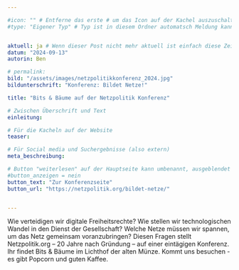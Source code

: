 ```yaml
---

#icon: "" # Entferne das erste # um das Icon auf der Kachel auszuschalten
#type: "Eigener Typ" # Typ ist in diesem Ordner automatsch Meldung kann aber hier überschrieben werden z.B. mit "Veröffentlichung" - der Typ erscheint in der Kachel über der Überschrift


aktuell: ja # Wenn dieser Post nicht mehr aktuell ist einfach diese Zeile mit # am Anfang der Zeile auskommentieren
datum: "2024-09-13"
autorin: Ben

# permalink:
bild: "/assets/images/netzpolitikkonferenz_2024.jpg"
bildunterschrift: "Konferenz: Bildet Netze!"

title: "Bits & Bäume auf der Netzpolitik Konferenz"

# Zwischen Überschrift und Text
einleitung: 

# Für die Kacheln auf der Website
teaser: 

# Für Social media und Suchergebnisse (also extern)
meta_beschreibung: 

# Button "weiterlesen" auf der Hauptseite kann umbenannt, ausgeblendet und zu anderer z.B. Externer URL zeigen
#button_anzeigen = nein 
button_text: "Zur Konferenzseite"
button_url: "https://netzpolitik.org/bildet-netze/"


---
```

Wie verteidigen wir digitale Freiheitsrechte? Wie stellen wir technologischen Wandel in den Dienst der Gesellschaft? Welche Netze müssen wir spannen, um das Netz gemeinsam voranzubringen? Diesen Fragen stellt Netzpolitik.org – 20 Jahre nach Gründung – auf einer eintägigen Konferenz.
Ihr findet Bits & Bäume im Lichthof der alten Münze. Kommt uns besuchen - es gibt Popcorn und guten Kaffee.
